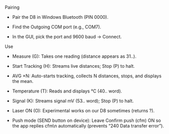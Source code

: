 Pairing

* Pair the D8 in Windows Bluetooth (PIN 0000).

* Find the Outgoing COM port (e.g., COM7).

* In the GUI, pick the port and 9600 baud → Connect.



Use

* Measure (G): Takes one reading (distance appears as 31..).

* Start Tracking (H): Streams live distances; Stop (P) to halt.

* AVG ×N: Auto-starts tracking, collects N distances, stops, and displays the mean.

* Temperature (T): Reads and displays °C (40.. word).

* Signal (K): Streams signal mV (53.. word); Stop (P) to halt.

* Laser ON (O): Experimental works on our D8 sometimes (returns ?).

* Push mode (SEND button on device): Leave Confirm push (cfm) ON so the app replies cfm\\n automatically (prevents “240 Data transfer error”).
